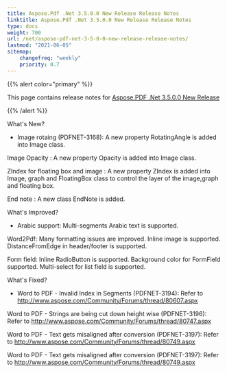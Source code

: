 ```yaml
---
title: Aspose.Pdf .Net 3.5.0.0 New Release Release Notes
linktitle: Aspose.Pdf .Net 3.5.0.0 New Release Release Notes
type: docs
weight: 700
url: /net/aspose-pdf-net-3-5-0-0-new-release-release-notes/
lastmod: "2021-06-05"
sitemap:
    changefreq: "weekly"
    priority: 0.7
---
```


{{% alert color="primary" %}}

This page contains release notes for [Aspose.PDF .Net 3.5.0.0 New Release](https://downloads.aspose.com/pdf/net/new-releases/aspose.pdf-.net-3.5.0.0-new-release/)

{{% /alert %}}

What's New?

- Image rotaing (PDFNET-3168): A new
  property RotatingAngle is added into Image class.

Image Opacity : A new property Opacity is added into
Image class.

ZIndex for floating
box and image :
A new property ZIndex is added into Image, graph and FloatingBox class to
control the layer of the image,graph and floating box.

End note : A new class EndNote is
added.

What's Improved?

- Arabic support: Multi-segments Arabic text is supported.

Word2Pdf: Many formatting issues are
improved. Inline image is supported.  DistanceFromEdge in
header/footer is supported.

Form field: Inline RadioButton is
supported. Background color for FormField supported. Multi-select for list
field is supported.

What's Fixed?

- Word to PDF -
  Invalid Index in Segments (PDFNET-3194): Refer to
  <http://www.aspose.com/Community/Forums/thread/80607.aspx>

Word to PDF - Strings are being cut down height wise (PDFNET-3196):
Refer to <http://www.aspose.com/Community/Forums/thread/80747.aspx>

Word to PDF - Text gets misaligned after conversion (PDFNET-3197):
Refer to
<http://www.aspose.com/Community/Forums/thread/80749.aspx>

Word to PDF - Text gets misaligned after conversion (PDFNET-3197):
Refer to
<http://www.aspose.com/Community/Forums/thread/80749.aspx>
